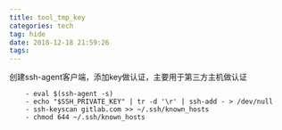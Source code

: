 ```yaml
---
title: tool_tmp_key
categories: tech
tag: hide
date: 2018-12-18 21:59:26
tags:
---
```


创建ssh-agent客户端，添加key做认证，主要用于第三方主机做认证

```
    - eval $(ssh-agent -s)
    - echo "$SSH_PRIVATE_KEY" | tr -d '\r' | ssh-add - > /dev/null
    - ssh-keyscan gitlab.com >> ~/.ssh/known_hosts
    - chmod 644 ~/.ssh/known_hosts
